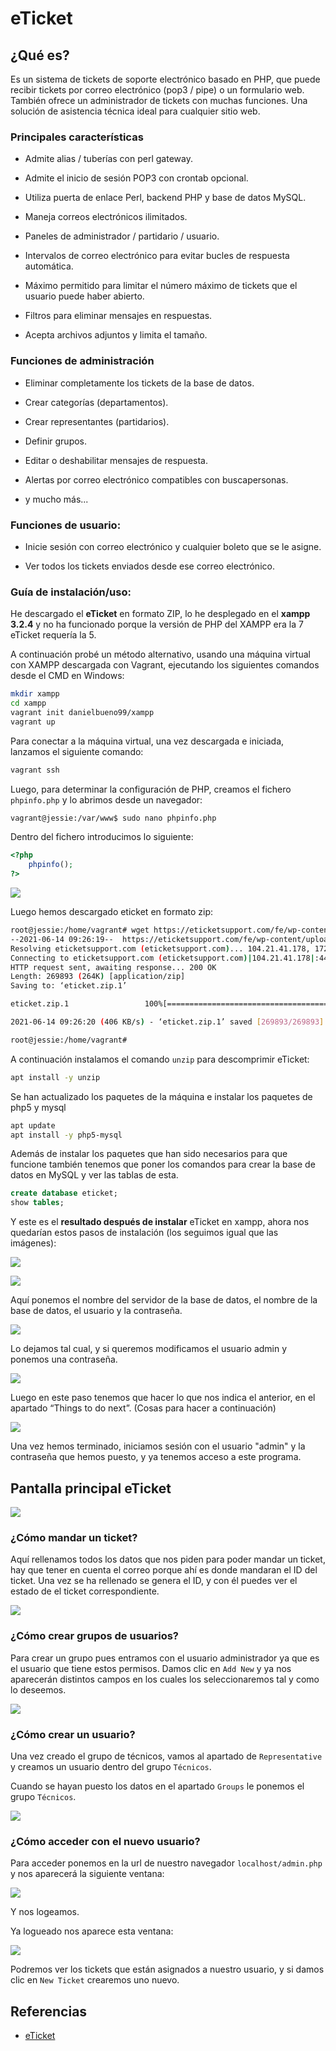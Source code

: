 # eTicket

## ¿Qué es?

Es un sistema de tickets de soporte electrónico basado en PHP, que puede recibir tickets por correo electrónico (pop3 / pipe) o un formulario web. También ofrece un administrador de tickets con muchas funciones. Una solución de asistencia técnica ideal para cualquier sitio web.

### Principales características

- Admite alias / tuberías con perl gateway.

-  Admite el inicio de sesión POP3 con crontab opcional.

- Utiliza puerta de enlace Perl, backend PHP y base de datos MySQL.

- Maneja correos electrónicos ilimitados.

- Paneles de administrador / partidario / usuario.

- Intervalos de correo electrónico para evitar bucles de respuesta automática.

- Máximo permitido para limitar el número máximo de tickets que el usuario puede haber abierto.

- Filtros para eliminar mensajes en respuestas.

- Acepta archivos adjuntos y limita el tamaño.

### Funciones de administración

- Eliminar completamente los tickets de la base de datos.

- Crear categorías (departamentos).

- Crear representantes (partidarios).

- Definir grupos.

- Editar o deshabilitar mensajes de respuesta.

- Alertas por correo electrónico compatibles con buscapersonas.

- y mucho más...

### Funciones de usuario:

- Inicie sesión con correo electrónico y cualquier boleto que se le asigne.

- Ver todos los tickets enviados desde ese correo electrónico. 


### Guía de instalación/uso:

He descargado el **eTicket** en formato ZIP, lo he desplegado en el **xampp 3.2.4** y no ha funcionado porque la versión de PHP del XAMPP era la 7 eTicket requería la 5.

A continuación probé un método alternativo, usando una máquina virtual con XAMPP descargada con Vagrant, ejecutando los siguientes comandos desde el CMD en Windows:

```bash
mkdir xampp
cd xampp
vagrant init danielbueno99/xampp
vagrant up
```

Para conectar a la máquina virtual, una vez descargada e iniciada, lanzamos el siguiente comando:

```bash
vagrant ssh
```

Luego, para determinar la configuración de PHP, creamos el fichero `phpinfo.php` y lo abrimos desde un navegador:

```bash
vagrant@jessie:/var/www$ sudo nano phpinfo.php
```

Dentro del fichero introducimos lo siguiente:

```php
<?php
    phpinfo();
?>
```

![](phpversion.PNG)

Luego hemos descargado eticket en formato zip:

```bash
root@jessie:/home/vagrant# wget https://eticketsupport.com/fe/wp-content/uploads/2016/05/eticket.zip
--2021-06-14 09:26:19--  https://eticketsupport.com/fe/wp-content/uploads/2016/05/eticket.zip
Resolving eticketsupport.com (eticketsupport.com)... 104.21.41.178, 172.67.149.21, 2606:4700:3030::6815:29b2, ...
Connecting to eticketsupport.com (eticketsupport.com)|104.21.41.178|:443... connected.
HTTP request sent, awaiting response... 200 OK
Length: 269893 (264K) [application/zip]
Saving to: ‘eticket.zip.1’

eticket.zip.1                 100%[===================================================>] 263.57K   406KB/s   in 0.6s

2021-06-14 09:26:20 (406 KB/s) - ‘eticket.zip.1’ saved [269893/269893]

root@jessie:/home/vagrant#
```

A continuación instalamos el comando  `unzip` para descomprimir eTicket:

```bash
apt install -y unzip
```

Se han actualizado los paquetes de la máquina e instalar los paquetes de php5 y mysql

```bash
apt update
apt install -y php5-mysql
```

Además de instalar los paquetes que han sido necesarios para que funcione también tenemos que poner los comandos para crear la base de datos en MySQL y ver las tablas de esta.

```sql
create database eticket;
show tables;
```



Y este es el **resultado después de instalar** eTicket en xampp, ahora nos quedarían estos pasos de instalación (los seguimos igual que las imágenes):


![](1.PNG)

![](1_(1).PNG)

Aquí ponemos el nombre del servidor de la base de datos, el nombre de la base de datos, el usuario y la contraseña.




![](2.PNG)

Lo dejamos tal cual, y si queremos modificamos el usuario admin y ponemos una contraseña.


![](3.PNG)


Luego en este paso tenemos que hacer lo que nos indica el anterior, en el apartado “Things to do next”. (Cosas para hacer a continuación)

![](4.PNG)



Una vez hemos terminado, iniciamos sesión con el usuario "admin" y la contraseña que hemos puesto, y ya tenemos acceso a este programa.

 



## Pantalla principal eTicket

![](5.PNG)





### ¿Cómo mandar un ticket?

Aquí rellenamos todos los datos que nos piden para poder mandar un ticket, hay que tener en cuenta el correo porque ahí es donde mandaran el ID del ticket. Una vez se ha rellenado se genera el ID, y con él puedes ver el estado de el ticket correspondiente.

![](1eticket.PNG)





### ¿Cómo crear grupos de usuarios?

Para crear un grupo pues entramos con el usuario administrador ya que es el usuario que tiene estos permisos. Damos clic en `Add New` y ya nos aparecerán distintos campos en los cuales los seleccionaremos tal y como lo deseemos.

![](2eticket.PNG)







### ¿Cómo crear un usuario?

Una vez creado el grupo de técnicos, vamos al apartado de `Representative` y creamos un usuario dentro del grupo `Técnicos`.

Cuando se hayan puesto los datos en el apartado `Groups` le ponemos el grupo `Técnicos`.

![](4eticket.PNG)



### ¿Cómo acceder con el nuevo usuario?

Para acceder ponemos en la url de nuestro navegador `localhost/admin.php` y nos aparecerá la siguiente ventana: 

![](5eticket.PNG)

Y nos logeamos.

Ya logueado nos aparece esta ventana:

![](3eticket.PNG)



Podremos ver los tickets que están asignados a nuestro usuario, y si damos clic  en `New Ticket` crearemos uno nuevo.





## Referencias

- [eTicket](https://eticketsupport.com/about/) 

